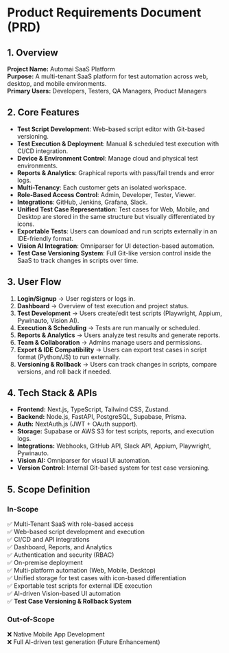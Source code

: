 # Product Requirements Document (PRD)

## 1. Overview
**Project Name:** Automai SaaS Platform  
**Purpose:** A multi-tenant SaaS platform for test automation across web, desktop, and mobile environments.  
**Primary Users:** Developers, Testers, QA Managers, Product Managers  

## 2. Core Features
- **Test Script Development**: Web-based script editor with Git-based versioning.
- **Test Execution & Deployment**: Manual & scheduled test execution with CI/CD integration.
- **Device & Environment Control**: Manage cloud and physical test environments.
- **Reports & Analytics**: Graphical reports with pass/fail trends and error logs.
- **Multi-Tenancy**: Each customer gets an isolated workspace.
- **Role-Based Access Control**: Admin, Developer, Tester, Viewer.
- **Integrations**: GitHub, Jenkins, Grafana, Slack.
- **Unified Test Case Representation**: Test cases for Web, Mobile, and Desktop are stored in the same structure but visually differentiated by icons.
- **Exportable Tests**: Users can download and run scripts externally in an IDE-friendly format.
- **Vision AI Integration**: Omniparser for UI detection-based automation.
- **Test Case Versioning System**: Full Git-like version control inside the SaaS to track changes in scripts over time.

## 3. User Flow
1. **Login/Signup** → User registers or logs in.
2. **Dashboard** → Overview of test execution and project status.
3. **Test Development** → Users create/edit test scripts (Playwright, Appium, Pywinauto, Vision AI).
4. **Execution & Scheduling** → Tests are run manually or scheduled.
5. **Reports & Analytics** → Users analyze test results and generate reports.
6. **Team & Collaboration** → Admins manage users and permissions.
7. **Export & IDE Compatibility** → Users can export test cases in script format (Python/JS) to run externally.
8. **Versioning & Rollback** → Users can track changes in scripts, compare versions, and roll back if needed.

## 4. Tech Stack & APIs
- **Frontend:** Next.js, TypeScript, Tailwind CSS, Zustand.
- **Backend:** Node.js, FastAPI, PostgreSQL, Supabase, Prisma.
- **Auth:** NextAuth.js (JWT + OAuth support).
- **Storage:** Supabase or AWS S3 for test scripts, reports, and execution logs.
- **Integrations:** Webhooks, GitHub API, Slack API, Appium, Playwright, Pywinauto.
- **Vision AI:** Omniparser for visual UI automation.
- **Version Control:** Internal Git-based system for test case versioning.

## 5. Scope Definition
### In-Scope
✅ Multi-Tenant SaaS with role-based access  
✅ Web-based script development and execution  
✅ CI/CD and API integrations  
✅ Dashboard, Reports, and Analytics  
✅ Authentication and security (RBAC)  
✅ On-premise deployment  
✅ Multi-platform automation (Web, Mobile, Desktop)  
✅ Unified storage for test cases with icon-based differentiation  
✅ Exportable test scripts for external IDE execution  
✅ AI-driven Vision-based UI automation  
✅ **Test Case Versioning & Rollback System**  

### Out-of-Scope
❌ Native Mobile App Development  
❌ Full AI-driven test generation (Future Enhancement)  

